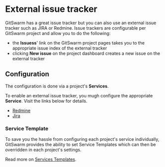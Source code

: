 # External issue tracker

GitSwarm has a great issue tracker but you can also use an external issue
tracker such as JIRA or Redmine. Issue trackers are configurable per
GitSwarm project and allow you to do the following:

- the **Issuess**' link on the GitSwarm project pages takes you to the
  appropriate issue index of the external tracker
- clicking **New issue** on the project dashboard creates a new issue on
  the external tracker

## Configuration

The configuration is done via a project's **Services**.

To enable an external issue tracker, you mugh configure the appropriate
**Service**. Visit the links below for details.

- [Redmine](../project_services/redmine.md)
- [Jira](jira.md)

### Service Template

To save you the hassle from configuring each project's service
individually, GitSwarm provides the ability to set Service Templates which
can then be overridden in each project's settings.

Read more on [Services
Templates](../project_services/services_templates.md).
